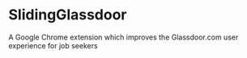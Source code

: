 # SlidingGlassdoor
A Google Chrome extension which improves the Glassdoor.com user experience for job seekers
